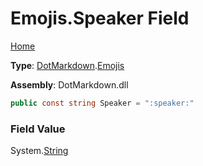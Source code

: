 # Emojis\.Speaker Field

[Home](../../../README.md)

**Type**: [DotMarkdown](../../README.md)\.[Emojis](../README.md)

**Assembly**: DotMarkdown\.dll

```csharp
public const string Speaker = ":speaker:"
```

### Field Value

System\.[String](https://docs.microsoft.com/en-us/dotnet/api/system.string)
